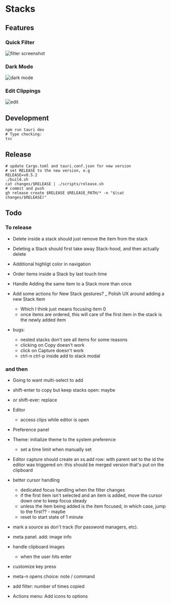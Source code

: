 # Stacks

## Features

### Quick Filter

![filter screenshot](./docs/screenshots/filter.webp)

### Dark Mode

![dark mode](./docs/screenshots/dark-mode.webp)

### Edit Clippings

![edit](./docs/screenshots/edit.webp)

## Development

```
npm run tauri dev
# Type checking:
tsc
```

## Release

```
# update Cargo.toml and tauri.conf.json for new version
# set RELEASE to the new version, e.g
RELEASE=v0.5.2
./build.sh
cat changes/$RELEASE | ./scripts/release.sh
# commit and push
gh release create $RELEASE $RELEASE_PATH/* -n "$(cat changes/$RELEASE)"
```

## Todo


### To release

- Delete inside a stack should just remove the item from the stack
- Deleting a Stack should first take away Stack-hood, and then actually delete
- Additional highligt color in navigation
- Order items inside a Stack by last touch time
- Handle Adding the same item to a Stack more than once
- Add some actions for New Stack gestures?
_ Polish UX around adding a new Stack item
    - Which I think just means focusing item 0
    - once items are ordered, this will care of the first item in the stack is
      the newly added item


- bugs:
    - nested stacks don't see all items for some reasons
    - clicking on Copy doesn't work
    - click on Capture doesn't work
    - ctrl-n ctrl-p inside add to stack modal


### and then

- Going to want multi-select to add

- shift-enter to copy but keep stacks open: maybe
- or shift-ever: replace

- Editor
    - access clips while editor is open

- Preference panel

- Theme: initialize theme to the system preference
    - set a time limit when manually set

- Editor capture should create an xs.add row: with parent set to the id the
  editor was triggered on: this should be merged version that's put on the
  clipboard

- better cursor handling
    - dedicated focus handling when the filter changes
    - if the first item isn't selected and an item is added, move the cursor
      down one to keep focus steady
    - unless the item being added is the item focused, in which case, jump to
      the first?? - maybe
    - reset to start state of 1 minute

- mark a source as don't track (for password managers, etc).

- meta panel. add: image info

- handle clipboard images
    - when the user hits enter

- customize key press
- meta-n opens choice: note / command
- add filter: number of times copied

- Actions menu: Add icons to options
